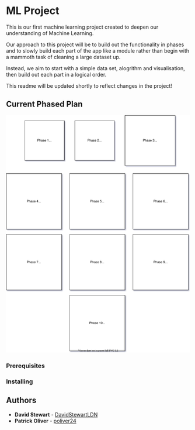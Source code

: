 # ML Project 

This is our first machine learning project created to deepen our understanding of Machine Learning.

Our approach to this project will be to build out the functionality in phases and to slowly build each part of the app like a module rather than begin with a mammoth task of cleaning a large dataset up.

Instead, we aim to start with a simple data set, alogrithm and visualisation, then build out each part in a logical order.

This readme will be updated shortly to reflect changes in the project!

## Current Phased Plan

<img src="img/ML-flow.svg" width="1000" />

### Prerequisites


### Installing


## Authors

* **David Stewart** - [DavidStewartLDN](https://github.com/DavidStewartLDN)
* **Patrick Oliver** - [poliver24](https://github.com/poliver24)
